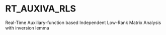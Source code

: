 # RT_AUXIVA_RLS
 
Real-Time Auxiliary-function based Independent Low-Rank Matrix Analysis with inversion lemma
